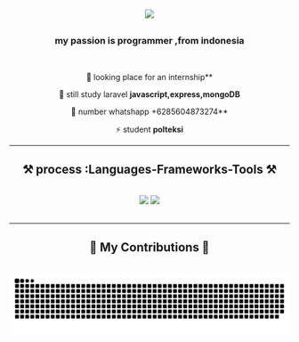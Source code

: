 

<h1 align="center">
    <img src="https://readme-typing-svg.herokuapp.com/?font=Righteous&size=35&center=true&vCenter=true&width=500&height=70&duration=4000&lines=Hello+Good+people+👋;+I'm+Eka+Zein!;" />
</h1>

<h3 align="center">my passion is programmer ,from indonesia</h3>

<br/>

<div align="center">
 
 🔭 looking place for an internship**
 
 🌱 still study laravel **javascript,express,mongoDB**

💬 number whatshapp +6285604873274**

⚡ student **polteksi**

 </div>
 

 <hr/>
 
<h2 align="center">⚒️ process :Languages-Frameworks-Tools ⚒️</h2>
<br/>
<div align="center">
    <img src="https://skillicons.dev/icons?i=react,bootstrap,mui,html,css,vscode,github,figma,tailwind,git,r" />
    <img src="https://skillicons.dev/icons?i=nodejs,python,javascript,typescript,express,firebase,mongodb,c,java,nextjs,mysql,flask" /><br>
</div>

<br/>
<hr/>

<div align="center">
  <h2>🐍 My Contributions 🐍</h2>
  <br>
  <img alt="snake eating my contributions" src="https://raw.githubusercontent.com/salesp07/salesp07/output/github-contribution-grid-snake.svg" />
  
  
